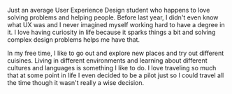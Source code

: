 Just an average User Experience Design student who happens to love solving problems and helping people. Before last year, I didn't even know what UX was and I never imagined myself working hard to have a degree in it. I love having curiosity in life because it sparks things a bit and solving complex design problems helps me have that. 

In my free time, I like to go out and explore new places and try out different cuisines. Living in different environments and learning about different cultures and languages is something I like to do. I love traveling so much that at some point in life I even decided to be a pilot just so I could travel all the time though it wasn't really a wise decision.  